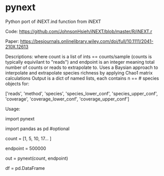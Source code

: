 # pynext

Python port of iNEXT.ind function from iNEXT 

Code: https://github.com/JohnsonHsieh/iNEXT/blob/master/R/iNEXT.r

Paper: https://besjournals.onlinelibrary.wiley.com/doi/full/10.1111/2041-210X.12613

Descriptions: where count is a list of ints == counts/sample (counts is typically equivilant to "reads")
and endpoint is an integer meaning total number of counts or reads to extrapolate to. 
Uses a Baysian approach to interpolate and extrapolate species richness by applying Chao1 matrix calculations
Output is a dict of named lists, each contains n == # species objects for:

['reads', 'method', 'species', 'species_lower_conf',
       'species_upper_conf', 'coverage', 'coverage_lower_conf',
       'coverage_upper_conf']

Usage:

import pynext

import pandas as pd #optional 

count = [1, 5, 10, 17... ] 

endpoint = 500000

out = pynext(count, endpoint)

df  = pd.DataFrame
